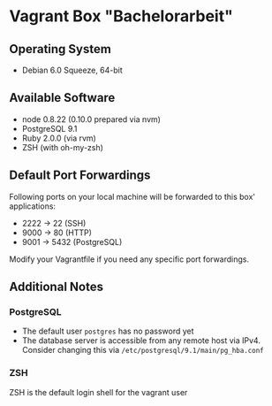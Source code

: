 # Vagrant Box "Bachelorarbeit"
## Operating System
* Debian 6.0 Squeeze, 64-bit

## Available Software
* node 0.8.22 (0.10.0 prepared via nvm)
* PostgreSQL 9.1
* Ruby 2.0.0 (via rvm)
* ZSH (with oh-my-zsh)

## Default Port Forwardings
Following ports on your local machine will be forwarded to this box' applications:
* 2222 -> 22 (SSH)
* 9000 -> 80 (HTTP)
* 9001 -> 5432 (PostgreSQL)

Modify your Vagrantfile if you need any specific port forwardings.

## Additional Notes
### PostgreSQL
* The default user `postgres` has no password yet
* The database server is accessible from any remote host via IPv4. Consider changing this via `/etc/postgresql/9.1/main/pg_hba.conf`

### ZSH
ZSH is the default login shell for the vagrant user